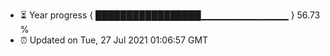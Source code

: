 - ⏳ Year progress { █████████████████▁▁▁▁▁▁▁▁▁▁▁▁▁ } 56.73 %
- ⏰ Updated on Tue, 27 Jul 2021 01:06:57 GMT

